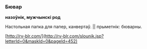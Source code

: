 ### Бювар
**назоўнік, мужчынскі род**

Настольная папка для папер, канвертаў. || прыметнік: бюварны.

<a rel="author">[http://rv-blr.com/](http://rv-blr.com/slounik.jsp?letterId=0&maskId=0&pageId=452)</a>
